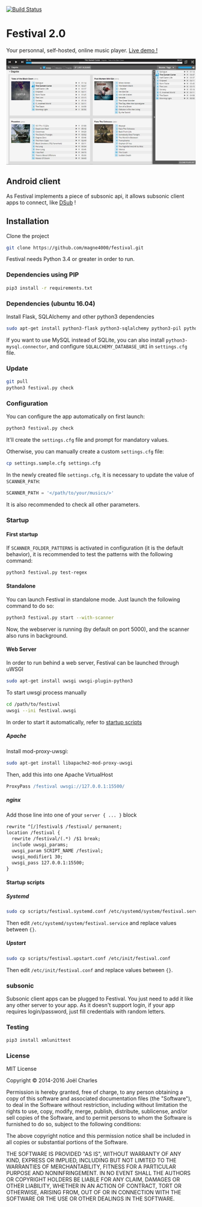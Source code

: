 [![Build Status](https://travis-ci.org/magne4000/festival.svg?branch=master)](https://travis-ci.org/magne4000/festival)

# Festival 2.0
Your personnal, self-hosted, online music player. [Live demo !](http://getonmyhor.se/festival-demo/)

![Webmusic screenshot](https://github.com/magne4000/magne4000.github.com/raw/master/images/festival.screen1.jpg)

## Android client
As Festival implements a piece of subsonic api, it allows subsonic client apps to connect, like [DSub](https://github.com/daneren2005/Subsonic) !

## Installation

Clone the project
```bash
git clone https://github.com/magne4000/festival.git
```
Festival needs Python 3.4 or greater in order to run.

### Dependencies using PIP
```bash
pip3 install -r requirements.txt
```

### Dependencies (ubuntu 16.04)
Install Flask, SQLAlchemy and other python3 dependencies
```bash
sudo apt-get install python3-flask python3-sqlalchemy python3-pil python3-urllib3 python3-mutagen python3-libsass python3-zipstream
```
If you want to use MySQL instead of SQLite, you can also install `python3-mysql.connector`, and configure `SQLALCHEMY_DATABASE_URI` in `settings.cfg` file.

### Update
```bash
git pull
python3 festival.py check
```

### Configuration
You can configure the app automatically on first launch:
```bash
python3 festival.py check
```
It'll create the `settings.cfg` file and prompt for mandatory values.

Otherwise, you can manually create a custom `settings.cfg` file:
```bash
cp settings.sample.cfg settings.cfg
```
In the newly created file `settings.cfg`, it is necessary to update the value of `SCANNER_PATH`:
```python
SCANNER_PATH = '</path/to/your/musics/>'
```

It is also recommended to check all other parameters.

### Startup
#### First startup
If `SCANNER_FOLDER_PATTERNS` is activated in configuration (it is the default behavior), it is recommended to test the patterns with the following command:
```bash
python3 festival.py test-regex
```
#### Standalone
You can launch Festival in standalone mode. Just launch the following command to do so:
```bash
python3 festival.py start --with-scanner
```
Now, the webserver is running (by default on port 5000), and the scanner also runs in background.

#### Web Server
In order to run behind a web server, Festival can be launched through uWSGI
```bash
sudo apt-get install uwsgi uwsgi-plugin-python3
```

To start uwsgi process manually
```bash
cd /path/to/festival
uwsgi --ini festival.uwsgi
```

In order to start it automatically, refer to [startup scripts](#startup-scripts)

##### Apache
Install mod-proxy-uwsgi:
```bash
sudo apt-get install libapache2-mod-proxy-uwsgi
```

Then, add this into one Apache VirtualHost
```apache
ProxyPass /festival uwsgi://127.0.0.1:15500/
```

##### nginx
Add those line into one of your `server { ... }` block
```nginx
rewrite ^[/]festival$ /festival/ permanent;
location /festival {
  rewrite /festival/(.*) /$1 break;
  include uwsgi_params;
  uwsgi_param SCRIPT_NAME /festival;
  uwsgi_modifier1 30;
  uwsgi_pass 127.0.0.1:15500;
}
```

#### Startup scripts
##### Systemd
```bash
sudo cp scripts/festival.systemd.conf /etc/systemd/system/festival.service
```
Then edit `/etc/systemd/system/festival.service` and replace values between `{}`.

##### Upstart
```bash
sudo cp scripts/festival.upstart.conf /etc/init/festival.conf
```
Then edit `/etc/init/festival.conf` and replace values between `{}`.

### subsonic
Subsonic client apps can be plugged to Festival. You just need to add it like any other server to your app.
As it doesn't support login, if your app requires login/password, just fill credentials with random letters.

### Testing
```bash
pip3 install xmlunittest
```

### License
MIT License

Copyright © 2014-2016 Joël Charles

Permission is hereby granted, free of charge, to any person obtaining a copy of
this software and associated documentation files (the "Software"), to deal in
the Software without restriction, including without limitation the rights to
use, copy, modify, merge, publish, distribute, sublicense, and/or sell copies
of the Software, and to permit persons to whom the Software is furnished to do
so, subject to the following conditions:

The above copyright notice and this permission notice shall be included in all
copies or substantial portions of the Software.

THE SOFTWARE IS PROVIDED "AS IS", WITHOUT WARRANTY OF ANY KIND, EXPRESS OR
IMPLIED, INCLUDING BUT NOT LIMITED TO THE WARRANTIES OF MERCHANTABILITY,
FITNESS FOR A PARTICULAR PURPOSE AND NONINFRINGEMENT. IN NO EVENT SHALL THE
AUTHORS OR COPYRIGHT HOLDERS BE LIABLE FOR ANY CLAIM, DAMAGES OR OTHER
LIABILITY, WHETHER IN AN ACTION OF CONTRACT, TORT OR OTHERWISE, ARISING FROM,
OUT OF OR IN CONNECTION WITH THE SOFTWARE OR THE USE OR OTHER DEALINGS IN THE
SOFTWARE.
